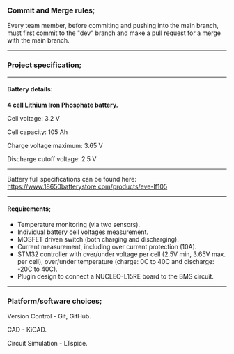 ### Commit and Merge rules;
Every team member, before commiting and pushing into the main branch, must first commit to the "dev" branch and make a pull request for a merge with the main branch.

---
### Project specification;
---
#### Battery details:
**4 cell Lithium Iron Phosphate battery.**

Cell voltage: 3.2 V

Cell capacity: 105 Ah

Charge voltage maximum: 3.65 V

Discharge cutoff voltage: 2.5 V

---
Battery full specifications can be found here: https://www.18650batterystore.com/products/eve-lf105

---
#### Requirements;
- Temperature monitoring (via two sensors).
- Individual battery cell voltages measurement.
- MOSFET driven switch (both charging and discharging).
- Current measurement, including over current protection (10A).
- STM32 controller with over/under voltage per cell (2.5V min, 3.65V max. per cell), over/under temperature (charge: 0C to 40C and discharge: -20C to 40C).
- Plugin design to connect a NUCLEO-L15RE board to the BMS circuit.

---
### Platform/software choices;
Version Control - Git, GitHub.

CAD - KiCAD.

Circuit Simulation - LTspice.